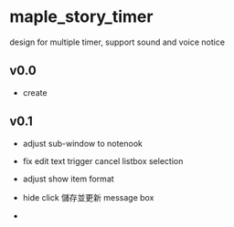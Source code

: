 # maple_story_timer
design for multiple timer, support sound and voice notice

## v0.0

- create

## v0.1

- adjust sub-window to notenook

- fix edit text trigger cancel listbox selection

- adjust show item format

- hide click 儲存並更新 message box

- 